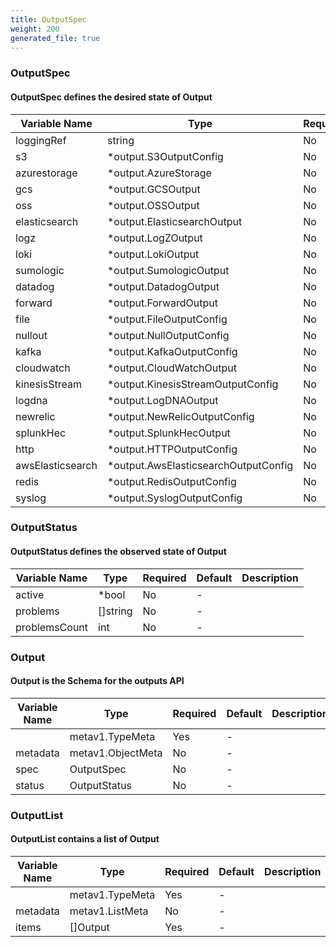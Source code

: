 ```yaml
---
title: OutputSpec
weight: 200
generated_file: true
---
```


### OutputSpec
#### OutputSpec defines the desired state of Output

| Variable Name | Type | Required | Default | Description |
|---|---|---|---|---|
| loggingRef | string | No | - |  |
| s3 | *output.S3OutputConfig | No | - |  |
| azurestorage | *output.AzureStorage | No | - |  |
| gcs | *output.GCSOutput | No | - |  |
| oss | *output.OSSOutput | No | - |  |
| elasticsearch | *output.ElasticsearchOutput | No | - |  |
| logz | *output.LogZOutput | No | - |  |
| loki | *output.LokiOutput | No | - |  |
| sumologic | *output.SumologicOutput | No | - |  |
| datadog | *output.DatadogOutput | No | - |  |
| forward | *output.ForwardOutput | No | - |  |
| file | *output.FileOutputConfig | No | - |  |
| nullout | *output.NullOutputConfig | No | - |  |
| kafka | *output.KafkaOutputConfig | No | - |  |
| cloudwatch | *output.CloudWatchOutput | No | - |  |
| kinesisStream | *output.KinesisStreamOutputConfig | No | - |  |
| logdna | *output.LogDNAOutput | No | - |  |
| newrelic | *output.NewRelicOutputConfig | No | - |  |
| splunkHec | *output.SplunkHecOutput | No | - |  |
| http | *output.HTTPOutputConfig | No | - |  |
| awsElasticsearch | *output.AwsElasticsearchOutputConfig | No | - |  |
| redis | *output.RedisOutputConfig | No | - |  |
| syslog | *output.SyslogOutputConfig | No | - |  |
### OutputStatus
#### OutputStatus defines the observed state of Output

| Variable Name | Type | Required | Default | Description |
|---|---|---|---|---|
| active | *bool | No | - |  |
| problems | []string | No | - |  |
| problemsCount | int | No | - |  |
### Output
#### Output is the Schema for the outputs API

| Variable Name | Type | Required | Default | Description |
|---|---|---|---|---|
|  | metav1.TypeMeta | Yes | - |  |
| metadata | metav1.ObjectMeta | No | - |  |
| spec | OutputSpec | No | - |  |
| status | OutputStatus | No | - |  |
### OutputList
#### OutputList contains a list of Output

| Variable Name | Type | Required | Default | Description |
|---|---|---|---|---|
|  | metav1.TypeMeta | Yes | - |  |
| metadata | metav1.ListMeta | No | - |  |
| items | []Output | Yes | - |  |
